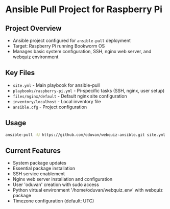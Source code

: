 # Ansible Pull Project for Raspberry Pi

## Project Overview
- Ansible project configured for `ansible-pull` deployment
- Target: Raspberry Pi running Bookworm OS
- Manages basic system configuration, SSH, nginx web server, and webquiz environment

## Key Files
- `site.yml` - Main playbook for ansible-pull
- `playbooks/raspberry-pi.yml` - Pi-specific tasks (SSH, nginx, user setup)
- `files/nginx/default` - Default nginx site configuration
- `inventory/localhost` - Local inventory file
- `ansible.cfg` - Project configuration

## Usage
```bash
ansible-pull -U https://github.com/oduvan/webquiz-ansible.git site.yml
```

## Current Features
- System package updates
- Essential package installation
- SSH service enablement
- Nginx web server installation and configuration
- User 'oduvan' creation with sudo access
- Python virtual environment '/home/oduvan/webquiz_env' with webquiz package
- Timezone configuration (default: UTC)